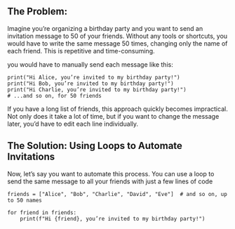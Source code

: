 ## The Problem:

Imagine you’re organizing a birthday party and you want to send an invitation message to 50 of your friends. Without any tools or shortcuts, you would have to write the same message 50 times, changing only the name of each friend. This is repetitive and time-consuming.

you would have to manually send each message like this:

```
print("Hi Alice, you’re invited to my birthday party!")
print("Hi Bob, you’re invited to my birthday party!")
print("Hi Charlie, you’re invited to my birthday party!")
# ...and so on, for 50 friends
```

If you have a long list of friends, this approach quickly becomes impractical. Not only does it take a lot of time, but if you want to change the message later, you’d have to edit each line individually.

## The Solution: Using Loops to Automate Invitations

Now, let’s say you want to automate this process. You can use a loop to send the same message to all your friends with just a few lines of code

```
friends = ["Alice", "Bob", "Charlie", "David", "Eve"]  # and so on, up to 50 names

for friend in friends:
    print(f"Hi {friend}, you’re invited to my birthday party!")

```


